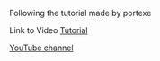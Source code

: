 Following the tutorial made by portexe 

Link to Video [Tutorial](https://www.youtube.com/channel/UCjGQyJCSU_VVMTu5nigonqg)

[YouTube channel](https://www.youtube.com/channel/UCjGQyJCSU_VVMTu5nigonqg)


